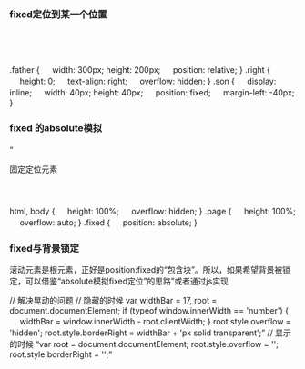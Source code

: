 ### fixed定位到某一个位置

<div class="father">
　 <div class="right">
　　 &nbsp;<div class="son"></div>
　 </div>
</div>
.father {
　 width: 300px; height: 200px;
　 position: relative;
}
.right {
　 height: 0;
　 text-align: right;
　 overflow: hidden;
}
.son {
　 display: inline;
　 width: 40px; height: 40px;
　 position: fixed;
　 margin-left: -40px;
}

### fixed 的absolute模拟
“<html>
　 <body>
　　 <div class="page">固定定位元素<div>
　　 <div class="fixed"><div>
　 </body>
</html>
html, body {
　 height: 100%;
　 overflow: hidden;
}
.page {
　 height: 100%;
　 overflow: auto;
}
.fixed {
　 position: absolute;
}

### fixed与背景锁定

滚动元素是根元素，正好是position:fixed的“包含块”。所以，如果希望背景被锁定，可以借鉴“absolute模拟fixed定位”的思路”或者通过js实现

// 解决晃动的问题
// 隐藏的时候
var widthBar = 17, root = document.documentElement;
if (typeof window.innerWidth == 'number') {
　  widthBar = window.innerWidth - root.clientWidth;
}
root.style.overflow = 'hidden';
root.style.borderRight = widthBar + 'px solid transparent';”
//  显示的时候
“var root = document.documentElement;
root.style.overflow = '';
root.style.borderRight = '';”

